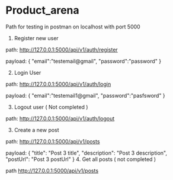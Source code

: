 # Product_arena

Path for testing in postman on localhost with port 5000

1. Register new user

path: http://127.0.0.1:5000/api/v1/auth/register

payload:
{
    "email":"testemail@gmail",
    "password":"password"
}

2. Login User

path: http://127.0.0.1:5000/api/v1/auth/login

payload:
{
    "email":"testemail1@gmail",
    "password":"pasfsword"
}

3. Logout user ( Not completed )

path: http://127.0.0.1:5000/api/v1/auth/logout

3.  Create a new post

path: http://127.0.0.1:5000/api/v1/posts

payload:
{
    "title": "Post 3 title",
    "description": "Post 3 description",
    "postUrl": "Post 3 postUrl"
}
4. Get all posts  ( not completed )
 
 path http://127.0.0.1:5000/api/v1/posts
